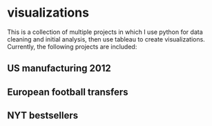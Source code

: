 # visualizations


This is a collection of multiple projects in which I use python for data cleaning and initial analysis, then use tableau to create
visualizations. Currently, the following projects are included: 

## US manufacturing 2012

## European football transfers

## NYT bestsellers
